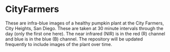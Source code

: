 # CityFarmers

These are infra-blue images of a healthy pumpkin plant at the City Farmers, City Heights, San Diego. 
These are taken at 30 minute intervals through the day (only the first one here). The near infrared (NIR) is in the red (R) channel  and blue is in the blue (B) channel. The repository will be updated frequently to include images of the plant over time.

